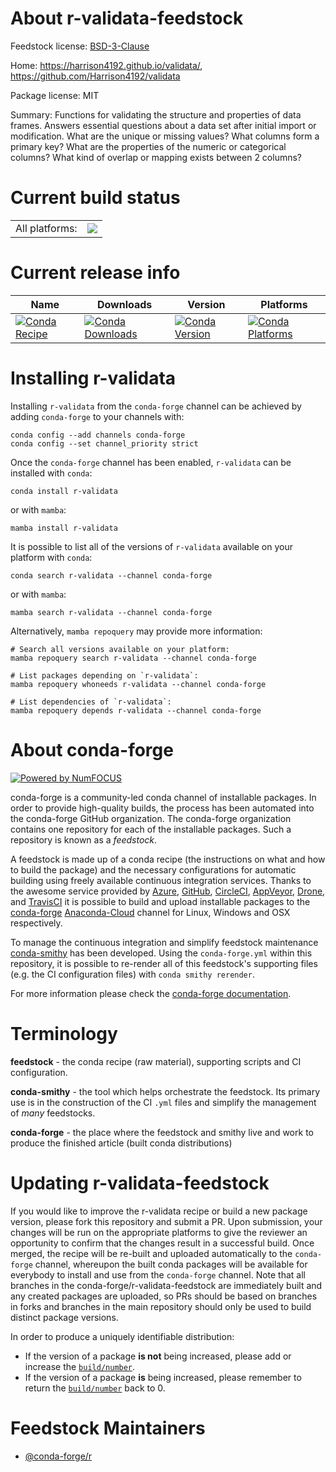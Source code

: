 About r-validata-feedstock
==========================

Feedstock license: [BSD-3-Clause](https://github.com/conda-forge/r-validata-feedstock/blob/main/LICENSE.txt)

Home: https://harrison4192.github.io/validata/, https://github.com/Harrison4192/validata

Package license: MIT

Summary: Functions for validating the structure and properties of data frames. Answers essential questions about a data set after initial import or modification. What are the unique or missing values? What columns form a primary key? What are the properties of the numeric or categorical columns? What kind of overlap or mapping exists between 2 columns?

Current build status
====================


<table><tr><td>All platforms:</td>
    <td>
      <a href="https://dev.azure.com/conda-forge/feedstock-builds/_build/latest?definitionId=16401&branchName=main">
        <img src="https://dev.azure.com/conda-forge/feedstock-builds/_apis/build/status/r-validata-feedstock?branchName=main">
      </a>
    </td>
  </tr>
</table>

Current release info
====================

| Name | Downloads | Version | Platforms |
| --- | --- | --- | --- |
| [![Conda Recipe](https://img.shields.io/badge/recipe-r--validata-green.svg)](https://anaconda.org/conda-forge/r-validata) | [![Conda Downloads](https://img.shields.io/conda/dn/conda-forge/r-validata.svg)](https://anaconda.org/conda-forge/r-validata) | [![Conda Version](https://img.shields.io/conda/vn/conda-forge/r-validata.svg)](https://anaconda.org/conda-forge/r-validata) | [![Conda Platforms](https://img.shields.io/conda/pn/conda-forge/r-validata.svg)](https://anaconda.org/conda-forge/r-validata) |

Installing r-validata
=====================

Installing `r-validata` from the `conda-forge` channel can be achieved by adding `conda-forge` to your channels with:

```
conda config --add channels conda-forge
conda config --set channel_priority strict
```

Once the `conda-forge` channel has been enabled, `r-validata` can be installed with `conda`:

```
conda install r-validata
```

or with `mamba`:

```
mamba install r-validata
```

It is possible to list all of the versions of `r-validata` available on your platform with `conda`:

```
conda search r-validata --channel conda-forge
```

or with `mamba`:

```
mamba search r-validata --channel conda-forge
```

Alternatively, `mamba repoquery` may provide more information:

```
# Search all versions available on your platform:
mamba repoquery search r-validata --channel conda-forge

# List packages depending on `r-validata`:
mamba repoquery whoneeds r-validata --channel conda-forge

# List dependencies of `r-validata`:
mamba repoquery depends r-validata --channel conda-forge
```


About conda-forge
=================

[![Powered by
NumFOCUS](https://img.shields.io/badge/powered%20by-NumFOCUS-orange.svg?style=flat&colorA=E1523D&colorB=007D8A)](https://numfocus.org)

conda-forge is a community-led conda channel of installable packages.
In order to provide high-quality builds, the process has been automated into the
conda-forge GitHub organization. The conda-forge organization contains one repository
for each of the installable packages. Such a repository is known as a *feedstock*.

A feedstock is made up of a conda recipe (the instructions on what and how to build
the package) and the necessary configurations for automatic building using freely
available continuous integration services. Thanks to the awesome service provided by
[Azure](https://azure.microsoft.com/en-us/services/devops/), [GitHub](https://github.com/),
[CircleCI](https://circleci.com/), [AppVeyor](https://www.appveyor.com/),
[Drone](https://cloud.drone.io/welcome), and [TravisCI](https://travis-ci.com/)
it is possible to build and upload installable packages to the
[conda-forge](https://anaconda.org/conda-forge) [Anaconda-Cloud](https://anaconda.org/)
channel for Linux, Windows and OSX respectively.

To manage the continuous integration and simplify feedstock maintenance
[conda-smithy](https://github.com/conda-forge/conda-smithy) has been developed.
Using the ``conda-forge.yml`` within this repository, it is possible to re-render all of
this feedstock's supporting files (e.g. the CI configuration files) with ``conda smithy rerender``.

For more information please check the [conda-forge documentation](https://conda-forge.org/docs/).

Terminology
===========

**feedstock** - the conda recipe (raw material), supporting scripts and CI configuration.

**conda-smithy** - the tool which helps orchestrate the feedstock.
                   Its primary use is in the construction of the CI ``.yml`` files
                   and simplify the management of *many* feedstocks.

**conda-forge** - the place where the feedstock and smithy live and work to
                  produce the finished article (built conda distributions)


Updating r-validata-feedstock
=============================

If you would like to improve the r-validata recipe or build a new
package version, please fork this repository and submit a PR. Upon submission,
your changes will be run on the appropriate platforms to give the reviewer an
opportunity to confirm that the changes result in a successful build. Once
merged, the recipe will be re-built and uploaded automatically to the
`conda-forge` channel, whereupon the built conda packages will be available for
everybody to install and use from the `conda-forge` channel.
Note that all branches in the conda-forge/r-validata-feedstock are
immediately built and any created packages are uploaded, so PRs should be based
on branches in forks and branches in the main repository should only be used to
build distinct package versions.

In order to produce a uniquely identifiable distribution:
 * If the version of a package **is not** being increased, please add or increase
   the [``build/number``](https://docs.conda.io/projects/conda-build/en/latest/resources/define-metadata.html#build-number-and-string).
 * If the version of a package **is** being increased, please remember to return
   the [``build/number``](https://docs.conda.io/projects/conda-build/en/latest/resources/define-metadata.html#build-number-and-string)
   back to 0.

Feedstock Maintainers
=====================

* [@conda-forge/r](https://github.com/conda-forge/r/)

